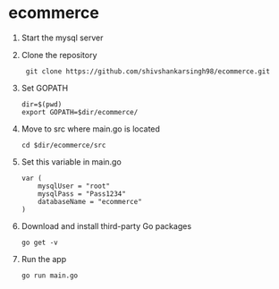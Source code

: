 # ecommerce

1) Start the mysql server 

2) Clone the repository
   ```
    git clone https://github.com/shivshankarsingh98/ecommerce.git
   ```

3) Set GOPATH
   ```
   dir=$(pwd)
   export GOPATH=$dir/ecommerce/
   ```
   
4) Move to src where main.go is located
   ```
   cd $dir/ecommerce/src
   ```

5) Set this variable in main.go

   ```
   var (
	   mysqlUser = "root"
	   mysqlPass = "Pass1234"
	   databaseName = "ecommerce"
   )
   ```

6) Download and install third-party Go packages
   ```
   go get -v
   ```


7) Run the app 
   ```
   go run main.go
   ```
